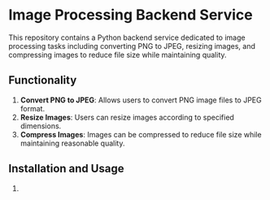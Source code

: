 # **Image Processing Backend Service**

This repository contains a Python backend service dedicated to image processing tasks including converting PNG to JPEG, resizing images, and compressing images to reduce file size while maintaining quality.

## **Functionality**
1. **Convert PNG to JPEG**: Allows users to convert PNG image files to JPEG format.
2. **Resize Images**: Users can resize images according to specified dimensions.
3. **Compress Images**: Images can be compressed to reduce file size while maintaining reasonable quality.

## **Installation and Usage**
1. 
